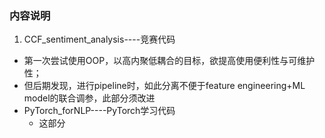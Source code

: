 ### 内容说明
1. CCF_sentiment_analysis----竞赛代码
  - 第一次尝试使用OOP，以高内聚低耦合的目标，欲提高使用便利性与可维护性；
  - 但后期发现，进行pipeline时，如此分离不便于feature engineering+ML model的联合调参，此部分须改进
- PyTorch_forNLP----PyTorch学习代码
  - 这部分

